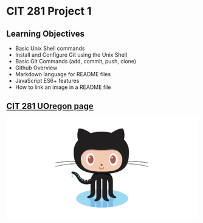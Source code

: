 # CIT 281 Project 1

## Learning Objectives

- Basic Unix Shell commands
- Install and Configure Git using the Unix Shell
- Basic Git Commands (add, commit, push, clone)
- Github Overview
- Markdown language for README files
- JavaScript ES6+ features
- How to link an image in a README file

## [CIT 281 UOregon page](https://pages.uoregon.edu/plutz/281/)

![](images/githubcat.png)
